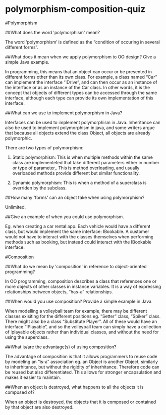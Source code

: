 # polymorphism-composition-quiz

#Polymorphism

##What does the word 'polymorphism' mean?

The word ‘polymorphism’ is defined as the “condition of occuring in several different forms”.

##What does it mean when we apply polymorphism to OO design? Give a simple Java example.

 In programming, this means that an object can occur or be presented in different forms other than its own class. For example, a class named “Car” can implement the interface “IDrive”, and can then occur as an instance of the interface or as an instance of the Car class. In other words, it is the concept that objects of different types can be accessed through the same interface, although each type can provide its own implementation of this interface.

##What can we use to implement polymorphism in Java?

Interfaces can be used to implement polymorphism in Java. Inheritance can also be used to implement polymorphism in java, and some writers argue that because all objects extend the class Object, all objects are already polymorphic.

There are two types of polymorphism: 

1. Static polymorphism: This is when multiple methods within the same class are implementeted that take different parameters either in number or type of parameter,. This is method overloading, and usually overloaded methods provide different but similar functionality.

2. Dynamic polymorphism: This is when a method of a superclass is overriden by the subclass. 

##How many 'forms' can an object take when using polymorphism?

Unlimited. 

##Give an example of when you could use polymorphism.

Eg. when creating a car rental app. Each vehicle would have a different class, but would implement the same interface: IBookable.  A customer would not have to interact with the classes themselves when performing methods such as booking, but instead could interact with the IBookable interface. 

#Composition

##What do we mean by 'composition' in reference to object-oriented programming?

In OO programming, composition describes a class that references one or more objects of other classes in instance variables. It is a way of expressing relationships between objects, “has-a” relationships.

##When would you use composition? Provide a simple example in Java.

When modelling a volleyball team for example, there may be different classes exisiting for the different positions eg. “Setter” class, “Spiker” class.  There might also be a class “Substitute Player”. All of these would have an interface “IPlayable”, and so the volleyball team can simply have a collection of Iplayable objects rather than individual classes, and without the need for using the superclass.

##What is/are the advantage(s) of using composition?

The advantage of composition is that it allows programmers to reuse code by modeling an “is-a” association eg. an Object is another Object, similarly to inherhitance, but without the rigidity of inherhitance. Therefore code can be reused but also differentiated. This allows for stronger encapsulation and makes it easier to maintain.

##When an object is destroyed, what happens to all the objects it is composed of?

When an object is destroyed, the objects that it is composed or contained by that object are also destroyed. 

